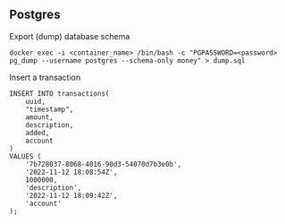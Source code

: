 ## Postgres

Export (dump) database schema

```
docker exec -i <container_name> /bin/bash -c "PGPASSWORD=<password> pg_dump --username postgres --schema-only money" > dump.sql
```

Insert a transaction

```
INSERT INTO transactions(
    uuid,
    "timestamp",
    amount,
    description,
    added,
    account
)
VALUES (
    '7b728037-8068-4016-90d3-54070d7b3e0b',
    '2022-11-12 18:08:54Z',
    1000000,
    'description',
    '2022-11-12 18:09:42Z',
    'account'
);
```